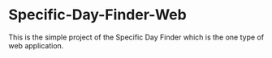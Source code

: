 # Specific-Day-Finder-Web
This is the simple project of the Specific Day Finder which is the one type of web application.
